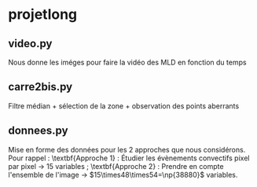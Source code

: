 # projetlong

## video.py

Nous donne les iméges pour faire la vidéo des MLD en fonction du temps

## carre2bis.py

Filtre médian + sélection de la zone + observation des points aberrants

## donnees.py

Mise en forme des données pour les 2 approches que nous considérons.
Pour rappel :
\textbf{Approche 1} : Étudier les évènements convectifs pixel par pixel $\rightarrow$ 15 variables ;
\textbf{Approche 2} : Prendre en compte l'ensemble de l'image $\rightarrow$ $15\times48\times54=\np{38880}$ variables.
